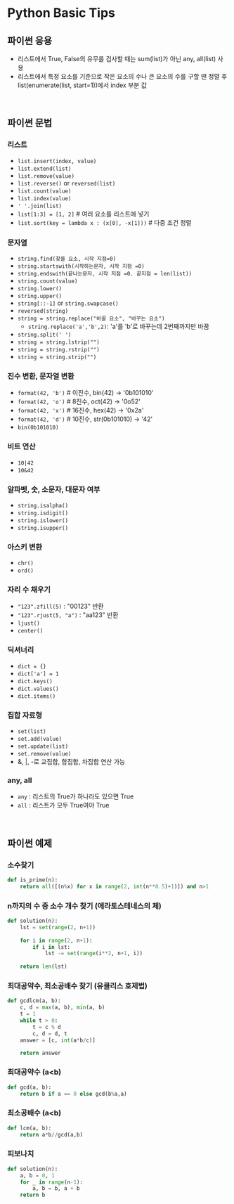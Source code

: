 # Python Basic Tips

## 파이썬 응용
- 리스트에서 True, False의 유무를 검사할 때는 sum(list)가 아닌 any, all(list) 사용
- 리스트에서 특정 요소를 기준으로 작은 요소의 수나 큰 요소의 수를 구할 땐 정렬 후 list(enumerate(list, start=1))에서 index 부분 값

<br>

## 파이썬 문법
### 리스트
- `list.insert(index, value)`
- `list.extend(list)`
- `list.remove(value)`
- `list.reverse()`	or `reversed(list)`
- `list.count(value)`
- `list.index(value)`
- `' '.join(list)`
- `list[1:3] = [1, 2]` 	# 여러 요소를 리스트에 넣기
- `list.sort(key = lambda x : (x[0], -x[1]))`	# 다중 조건 정렬

### 문자열
- `string.find(찾을 요소, 시작 지점=0)`
- `string.startswith(시작하는문자, 시작 지점 =0)`
- `string.endswith(끝나는문자, 시작 지점 =0. 끝지점 = len(list))`
- `string.count(value)`
- `string.lower()`	
- `string.upper()`	
- `string[::-1]`		or `string.swapcase()`
- `reversed(string)`
- `string = string.replace("바꿀 요소", "바꾸는 요소")`
    - `string.replace('a','b',2)`: 'a'를 'b'로 바꾸는데 2번째까지만 바꿈
- `string.split(' ')` 	
- `string = string.lstrip("")`
- `string = string.rstrip("")`
- `string = string.strip("")`

### 진수 변환, 문자열 변환
- `format(42, 'b')`	# 이진수, bin(42) → '0b101010'	
- `format(42, 'o')`	# 8진수, oct(42) → '0o52'
- `format(42, 'x')`	# 16진수, hex(42) → '0x2a'
- `format(42, 'd')`	# 10진수, str(0b101010) → '42'
- `bin(0b101010)`

### 비트 연산
- `10|42`
- `10&42`

### 알파벳, 숫, 소문자, 대문자 여부
- `string.isalpha()`
- `string.isdigit()`
- `string.islower()`
- `string.isupper()`

### 아스키 변환
- `chr()`
- `ord()`

### 자리 수 채우기
- `"123".zfill(5)` : "00123" 반환
- `"123".rjust(5, "a")` : "aa123" 반환
- `ljust()`
- `center()`

### 딕셔너리
- `dict = {}`
- `dict['a'] = 1`
- `dict.keys()`
- `dict.values()`
- `dict.items()`

### 집합 자료형
- `set(list)`
- `set.add(value)`
- `set.update(list)`
- `set.remove(value)`
- &, |, -로 교집합, 합집합, 차집합 연산 가능

### any, all
- `any` : 리스트의 True가 하나라도 있으면 True
- `all` : 리스트가 모두 True여야 True

<br>

## 파이썬 예제
### 소수찾기
``` python
def is_prime(n):
    return all([(n%x) for x in range(2, int(n**0.5)+1)]) and n>1
```

### n까지의 수 중 소수 개수 찾기 (에라토스테네스의 체)
``` python
def solution(n):
    lst = set(range(2, n+1))
    
    for i in range(2, n+1):
        if i in lst:
            lst -= set(range(i**2, n+1, i))
    
    return len(lst)
```

### 최대공약수, 최소공배수 찾기 (유클리스 호제법)
``` python
def gcdlcm(a, b):
    c, d = max(a, b), min(a, b)
    t = 1
    while t > 0:
        t = c % d
        c, d = d, t
    answer = [c, int(a*b/c)]

    return answer
```

### 최대공약수 (a<b)
``` python
def gcd(a, b):
    return b if a == 0 else gcd(b%a,a)
```

### 최소공배수 (a<b)
``` python
def lcm(a, b):
    return a*b//gcd(a,b)
```

### 피보나치
``` python
def solution(n):
    a, b = 0, 1
    for _ in range(n-1):
        a, b = b, a + b
    return b
```
